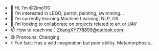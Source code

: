 - 👋 Hi, I’m @Zimo110
- 👀 I’m interested in LEGO, parrot, painting, swimming...
- 🌱 I’m currently learning Machine Learning, NLP, OS 
- 💞️ I’m looking to collaborate on projects related to art or UAV
- 📫 How to reach me：ZhangXY778899@outlook.com
- 😄 Pronouns: Changing
- ⚡ Fun fact: Has a wild imagination but poor ability. Metamorphosis...

<!---
Zimo110/Zimo110 is a ✨ special ✨ repository because its `README.md` (this file) appears on your GitHub profile.
You can click the Preview link to take a look at your changes.
--->

